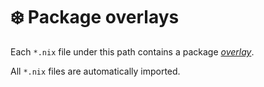 # ❄️ Package overlays

Each `*.nix` file under this path contains a package *[overlay](https://wiki.nixos.org/wiki/Overlays)*.

All `*.nix` files are automatically imported.